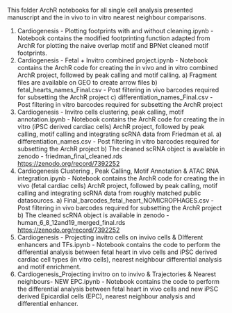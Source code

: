 This folder ArchR notebooks for all single cell analysis presented manuscript and the in vivo to in vitro nearest neighbour comparisons.

1. Cardiogenesis - Plotting footprints with and without cleaning.ipynb - Notebook contains the modified footprinting function adapted from ArchR for plotting the naive overlap motif and BPNet cleaned motif footprints.
2. Cardiogenesis - Fetal + Invitro combined project.ipynb - Notebook contains the ArchR code for creating the in vivo and in vitro combined ArchR project, followed by peak calling and motif calling. 
	a) Fragment files are available on GEO to create arrow files
	b) fetal_hearts_names_Final.csv - Post filtering in vivo barcodes required for subsetting the ArchR project
	c) differentiation_names_Final.csv - Post filtering in vitro barcodes required for subsetting the ArchR project
3. Cardiogenesis - Invitro cells clustering, peak calling, motif annotation.ipynb - Notebook contains the ArchR code for creating the in vitro (iPSC derived cardiac cells) ArchR project, followed by peak calling, motif calling and integrating scRNA data from Friedman et al.
	a) differentiation_names.csv - Post filtering in vitro barcodes required for subsetting the ArchR project
	b) The cleaned scRNA object is available in zenodo - friedman_final_cleaned.rds https://zenodo.org/record/7392252
4. Cardiogenesis Clustering , Peak Calling, Motif Annotation & ATAC RNA integration.ipynb - Notebook contains the ArchR code for creating the in vivo (fetal cardiac cells) ArchR project, followed by peak calling, motif calling and integrating scRNA data from roughly matched public datasources.
	a) Final_barcodes_fetal_heart_NOMICROPHAGES.csv - Post filtering in vivo barcodes required for subsetting the ArchR project
	b) The cleaned scRNA object is available in zenodo - human_6_8_12and19_merged_final.rds https://zenodo.org/record/7392252
5. Cardiogenesis - Projecting invitro cells on invivo cells & DIfferent enhancers and TFs.ipynb - Notebook contains the code to perform the differential analysis between fetal heart in vivo cells and iPSC derived cardiac cell types (in vitro cells), nearest neighbour differential analysis and motif enrichment.
6. Cardiogenesis_Projecting invitro on to invivo & Trajectories & Nearest neighbours- NEW EPC.ipynb - Notebook contains the code to perform the differential analysis between fetal heart in vivo cells and new iPSC derived Epicardial cells (EPC), nearest neighbour analysis and differential enhancer.
